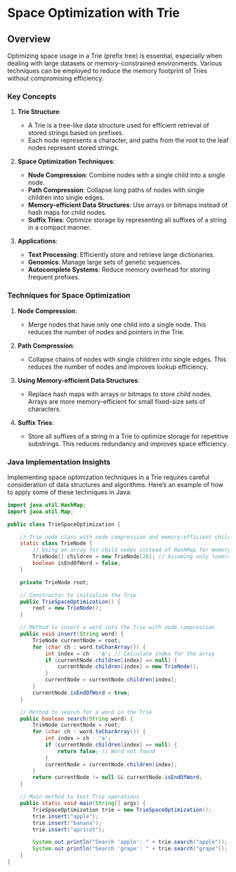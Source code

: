# Space Optimization with Trie

## Overview

Optimizing space usage in a Trie (prefix tree) is essential, especially when dealing with large datasets or memory-constrained environments. Various techniques can be employed to reduce the memory footprint of Tries without compromising efficiency.

### Key Concepts

1. **Trie Structure**:
   - A Trie is a tree-like data structure used for efficient retrieval of stored strings based on prefixes.
   - Each node represents a character, and paths from the root to the leaf nodes represent stored strings.

2. **Space Optimization Techniques**:
   - **Node Compression**: Combine nodes with a single child into a single node.
   - **Path Compression**: Collapse long paths of nodes with single children into single edges.
   - **Memory-efficient Data Structures**: Use arrays or bitmaps instead of hash maps for child nodes.
   - **Suffix Tries**: Optimize storage by representing all suffixes of a string in a compact manner.

3. **Applications**:
   - **Text Processing**: Efficiently store and retrieve large dictionaries.
   - **Genomics**: Manage large sets of genetic sequences.
   - **Autocomplete Systems**: Reduce memory overhead for storing frequent prefixes.

### Techniques for Space Optimization

1. **Node Compression**:
   - Merge nodes that have only one child into a single node. This reduces the number of nodes and pointers in the Trie.

2. **Path Compression**:
   - Collapse chains of nodes with single children into single edges. This reduces the number of nodes and improves lookup efficiency.

3. **Using Memory-efficient Data Structures**:
   - Replace hash maps with arrays or bitmaps to store child nodes. Arrays are more memory-efficient for small fixed-size sets of characters.

4. **Suffix Tries**:
   - Store all suffixes of a string in a Trie to optimize storage for repetitive substrings. This reduces redundancy and improves space efficiency.

### Java Implementation Insights

Implementing space optimization techniques in a Trie requires careful consideration of data structures and algorithms. Here’s an example of how to apply some of these techniques in Java:

```java
import java.util.HashMap;
import java.util.Map;

public class TrieSpaceOptimization {

    // Trie node class with node compression and memory-efficient child nodes
    static class TrieNode {
        // Using an array for child nodes instead of HashMap for memory efficiency
        TrieNode[] children = new TrieNode[26]; // Assuming only lowercase English letters
        boolean isEndOfWord = false;
    }

    private TrieNode root;

    // Constructor to initialize the Trie
    public TrieSpaceOptimization() {
        root = new TrieNode();
    }

    // Method to insert a word into the Trie with node compression
    public void insert(String word) {
        TrieNode currentNode = root;
        for (char ch : word.toCharArray()) {
            int index = ch - 'a'; // Calculate index for the array
            if (currentNode.children[index] == null) {
                currentNode.children[index] = new TrieNode();
            }
            currentNode = currentNode.children[index];
        }
        currentNode.isEndOfWord = true;
    }

    // Method to search for a word in the Trie
    public boolean search(String word) {
        TrieNode currentNode = root;
        for (char ch : word.toCharArray()) {
            int index = ch - 'a';
            if (currentNode.children[index] == null) {
                return false; // Word not found
            }
            currentNode = currentNode.children[index];
        }
        return currentNode != null && currentNode.isEndOfWord;
    }

    // Main method to test Trie operations
    public static void main(String[] args) {
        TrieSpaceOptimization trie = new TrieSpaceOptimization();
        trie.insert("apple");
        trie.insert("banana");
        trie.insert("apricot");

        System.out.println("Search 'apple': " + trie.search("apple")); // Output: true
        System.out.println("Search 'grape': " + trie.search("grape")); // Output: false
    }
}
